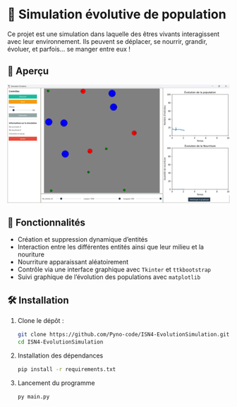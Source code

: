 # 🧬 Simulation évolutive de population

Ce projet est une simulation dans laquelle des êtres vivants interagissent avec leur environnement. Ils peuvent se déplacer, se nourrir, grandir, évoluer, et parfois... se manger entre eux !

## 📸 Aperçu

![Aperçu de la simulation](rendu/apercu.png)

## 🚀 Fonctionnalités

- Création et suppression dynamique d’entités
- Interaction entre les différentes entités ainsi que leur milieu et la nouriture
- Nourriture apparaissant aléatoirement
- Contrôle via une interface graphique avec `Tkinter` et `ttkbootstrap`
- Suivi graphique de l’évolution des populations avec `matplotlib`

## 🛠️ Installation

1. Clone le dépôt :
   ```bash
   git clone https://github.com/Pyno-code/ISN4-EvolutionSimulation.git
   cd ISN4-EvolutionSimulation
    ```
2. Installation des dépendances
    ```bash
    pip install -r requirements.txt
    ```
3. Lancement du programme
    ```bash
    py main.py
    ```
